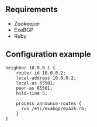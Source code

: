 ## Requirements
* Zookeeper
* ExaBGP
* Ruby

## Configuration example
```
neighbor 10.0.0.1 {
    router-id 10.0.0.2;
    local-address 10.0.0.2;
    local-as 65501;
    peer-as 65501;
    hold-time 5;
    
    process announce-routes {
      run /etc/exabgp/exazk.rb;
    }
}
```


